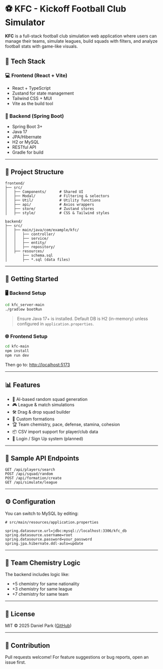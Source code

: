 # ⚽ KFC - Kickoff Football Club Simulator

**KFC** is a full-stack football club simulation web application where users can manage their teams, simulate leagues, build squads with filters, and analyze football stats with game-like visuals.

## 🧱 Tech Stack

### 💻 Frontend (React + Vite)
- React + TypeScript
- Zustand for state management
- Tailwind CSS + MUI
- Vite as the build tool

### 🚀 Backend (Spring Boot)
- Spring Boot 3+
- Java 17
- JPA/Hibernate
- H2 or MySQL
- RESTful API
- Gradle for build

---

## 📁 Project Structure

```
frontend/
├── src/
│   ├── Components/      # Shared UI
│   ├── Modal/           # Filtering & selectors
│   ├── Util/            # Utility functions
│   ├── api/             # Axios wrappers
│   ├── store/           # Zustand stores
│   ├── style/           # CSS & Tailwind styles

backend/
├── src/
│   ├── main/java/com/example/kfc/
│   │   ├── controller/
│   │   ├── service/
│   │   ├── entity/
│   │   ├── repository/
│   ├── resources/
│       ├── schema.sql
│       ├── *.sql (data files)
```

---

## 🚀 Getting Started

### 🖥 Backend Setup

```bash
cd kfc_server-main
./gradlew bootRun
```

> Ensure Java 17+ is installed. Default DB is H2 (in-memory) unless configured in `application.properties`.

### 🌐 Frontend Setup

```bash
cd kfc-main
npm install
npm run dev
```

Then go to: [http://localhost:5173](http://localhost:5173)

---

## 📊 Features

- 🧠 AI-based random squad generation
- 🎮 League & match simulations
- 🛠 Drag & drop squad builder
- 📝 Custom formations
- 🏆 Team chemistry, pace, defense, stamina, cohesion
- 📦 CSV import support for player/club data
- 🔐 Login / Sign Up system (planned)

---

## 🧪 Sample API Endpoints

```http
GET /api/players/search
POST /api/squad/random
POST /api/formation/create
GET /api/simulate/league
```

---

## ⚙️ Configuration

You can switch to MySQL by editing:

```properties
# src/main/resources/application.properties

spring.datasource.url=jdbc:mysql://localhost:3306/kfc_db
spring.datasource.username=root
spring.datasource.password=your_password
spring.jpa.hibernate.ddl-auto=update
```

---

## 🧠 Team Chemistry Logic

The backend includes logic like:

- +5 chemistry for same nationality
- +3 chemistry for same league
- +7 chemistry for same team

---

## 📜 License

MIT © 2025 Daniel Park ([GitHub](https://github.com/tpark02))

---

## 🤝 Contribution

Pull requests welcome! For feature suggestions or bug reports, open an issue first.
